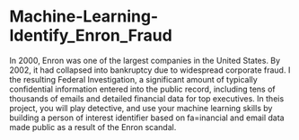 # Machine-Learning-Identify_Enron_Fraud
In 2000, Enron was one of the largest companies in the United States. By 2002, it had collapsed into bankruptcy due to widespread corporate fraud. I  the resulting Federal Investigation, a significant amount of typically confidential information entered into the public record, including tens of thousands of emails and detailed financial data for top executives. In theis project, you will play detective, and use your machine learning skills by building a person of interest identifier based on fa=inancial and email data made public as a result of the Enron scandal. 
